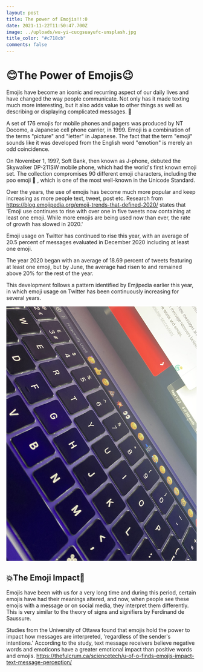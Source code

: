 ```yaml
---
layout: post
title: The power of Emojis!!:0
date: 2021-11-22T11:50:47.700Z
image: ../uploads/wu-yi-cucgsuayufc-unsplash.jpg
title_color: "#c718cb"
comments: false
---
```

# **😊The Power of Emojis😉**

Emojis have become an iconic and recurring aspect of our daily lives and have changed the way people communicate. Not only has it made texting much more interesting, but it also adds value to other things as well as describing or displaying complicated messages. 📲

A set of 176 emojis for mobile phones and pagers was produced by NT Docomo, a Japanese cell phone carrier, in 1999. Emoji is a combination of the terms "picture" and "letter" in Japanese. The fact that the term "emoji" sounds like it was developed from the English word "emotion" is merely an odd coincidence.

On November 1, 1997, Soft Bank, then known as J-phone, debuted the Skywalker DP-211SW mobile phone, which had the world's first known emoji set. The collection compromises 90 different emoji characters, including the poo emoji 💩 , which is one of the most well-known in the Unicode Standard.

Over the years, the use of emojis has become much more popular and keep increasing as more people text, tweet, post etc. Research from <https://blog.emojipedia.org/emoji-trends-that-defined-2020/> states that 'Emoji use continues to rise with over one in five tweets now containing at least one emoji. While more emojis are being used now than ever, the rate of growth has slowed in 2020.'

Emoji usage on Twitter has continued to rise this year, with an average of 20.5 percent of messages evaluated in December 2020 including at least one emoji.

The year 2020 began with an average of 18.69 percent of tweets featuring at least one emoji, but by June, the average had risen to and remained above 20% for the rest of the year.

This development follows a pattern identified by Emjipedia earlier this year, in which emoji usage on Twitter has been continuously increasing for several years.

![](../uploads/img_6784.jpg)

## 💥The Emoji Impact👀

Emojis have been with us for a very long time and during this period, certain emojis have had their meanings altered, and now, when people see these emojis with a message or on social media, they interpret them differently. This is very similar to the theory of signs and signifiers by Ferdinand de Saussure.

Studies from the University of Ottawa found that emojis hold the power to impact how messages are interpreted, 'regardless of the sender's intentions.' According to the study, text message receivers believe negative words and emoticons have a greater emotional impact than positive words and emojis. <https://thefulcrum.ca/sciencetech/u-of-o-finds-emojis-impact-text-message-perception/>

[](https://thefulcrum.ca/sciencetech/u-of-o-finds-emojis-impact-text-message-perception/)